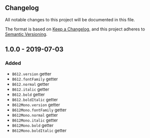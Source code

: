 Changelog
---------

All notable changes to this project will be documented in this file.

The format is based on [Keep a Changelog](https://keepachangelog.com/en/1.0.0/),
and this project adheres to [Semantic Versioning](https://semver.org/spec/v2.0.0.html).

## 1.0.0 - 2019-07-03
### Added
- `B612.version` getter
- `B612.fontFamily` getter
- `B612.normal` getter
- `B612.italic` getter
- `B612.bold` getter
- `B612.boldItalic` getter
- `B612Mono.version` getter
- `B612Mono.fontFamily` getter
- `B612Mono.normal` getter
- `B612Mono.italic` getter
- `B612Mono.bold` getter
- `B612Mono.boldItalic` getter

